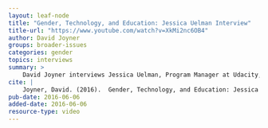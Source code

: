 ```yaml
---
layout: leaf-node
title: "Gender, Technology, and Education: Jessica Uelman Interview"
title-url: "https://www.youtube.com/watch?v=XkMi2nc6OB4"
author: David Joyner
groups: broader-issues
categories: gender
topics: interviews
summary: >
    David Joyner interviews Jessica Uelman, Program Manager at Udacity, about Gender, Technology, and Education.
cite: |
    Joyner, David. (2016).  Gender, Technology, and Education: Jessica Uelman Interview. Udacity.  June 6, 2016.
pub-date: 2016-06-06
added-date: 2016-06-06
resource-type: video
---
```

